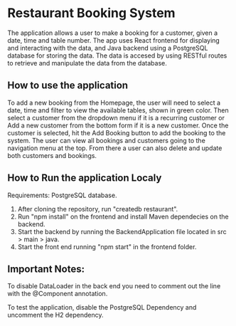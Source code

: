 # Restaurant Booking System

The application allows a user to make a booking for a customer, given a date, time and table number. The app uses React frontend for displaying and interacting with the data, and Java backend using a PostgreSQL database for storing the data.
The data is accesed by using RESTful routes to retrieve and manipulate the data from the database.

## How to use the application

To add a new booking from the Homepage, the user will need to select a date, time and filter to view the available tables, shown in green color. Then select a customer from the dropdown menu if it is a recurring customer or Add a new customer from the bottom form if it is a new customer. Once the customer is selected, hit the Add Booking button to add the booking to the system.
The user can view all bookings and customers going to the navigation menu at the top. From there a user can also delete and update both customers and bookings.


## How to Run the application Localy

Requirements: PostgreSQL database.

1. After cloning the repository, run "createdb restaurant".
2. Run "npm install" on the frontend and install Maven dependecies on the backend.
3. Start the backend by running the BackendApplication file located in src > main > java.
4. Start the front end running "npm start" in the frontend folder. 

## Important Notes:

To disable DataLoader in the back end you need to comment out the line with the @Component annotation.

To test the application, disable the PostgreSQL Dependency and uncomment the H2 dependency.

